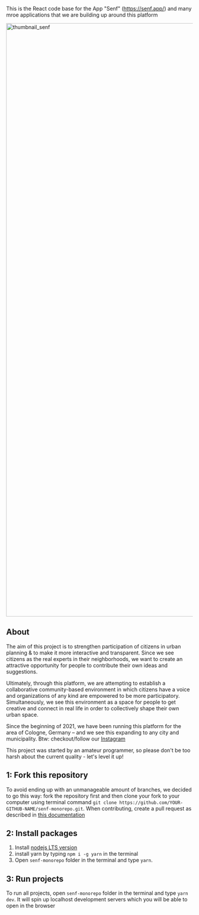 <!-- @format -->

This is the React code base for the App "Senf" (https://senf.app/) and many mroe applications that we are building up around this platform <br/>

<img width="1600" alt="thumbnail_senf" src="https://user-images.githubusercontent.com/49417005/179397330-e9a41259-ed16-42dd-b6b9-efa7c3b3f017.png">

## About

The aim of this project is to strengthen participation of citizens in urban planning & to make it more interactive and transparent. Since we see citizens as the real experts in their neighborhoods, we want to create an attractive opportunity for people to contribute their own ideas and suggestions.

Ultimately, through this platform, we are attempting to establish a collaborative community-based environment in which citizens have a voice and organizations of any kind are empowered to be more participatory. Simultaneously, we see this environment as a space for people to get creative and connect in real life in order to collectively shape their own urban space.

Since the beginning of 2021, we have been running this platform for the area of Cologne, Germany – and we see this expanding to any city and municipality. Btw: checkout/follow our [Instagram](https://www.instagram.com/senf.koeln/)

This project was started by an amateur programmer, so please don't be too harsh about the current quality - let's level it up!

## 1: Fork this repository
To avoid ending up with an unmanageable amount of branches, we decided to go this way: fork the repository first and then clone your fork to your computer using terminal command `git clone https://github.com/YOUR-GITHUB-NAME/senf-monorepo.git`. When contributing, create a pull request as described in [this documentation](/docs/CREATE_A_PULL_REQUEST.md)


## 2: Install packages

1. Install [nodejs LTS version](nodejs.org/en/)
2. install yarn by typing `npm i -g yarn` in the terminal
3. Open `senf-monorepo` folder in the terminal and type `yarn`.


## 3: Run projects

To run all projects, open `senf-monorepo` folder in the terminal and  type `yarn dev`.
It will spin up localhost development servers which you will be able to open in the browser  


